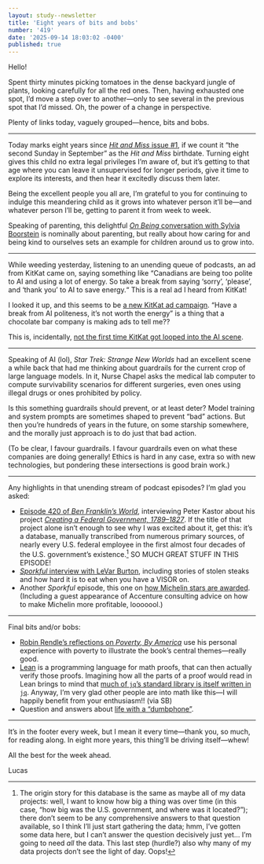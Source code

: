 ```yaml
---
layout: study--newsletter
title: 'Eight years of bits and bobs'
number: '419'
date: '2025-09-14 18:03:02 -0400'
published: true
---
```


Hello!

Spent thirty minutes picking tomatoes in the dense backyard jungle of plants, looking carefully for all the red ones. Then, having exhausted one spot, I’d move a step over to another—only to see several in the previous spot that I’d missed. Oh, the power of a change in perspective.

Plenty of links today, vaguely grouped—hence, bits and bobs.

***

Today marks eight years since [_Hit and Miss_ issue #1](https://lucascherkewski.com/hit-and-miss/1-earthworming/), if we count it “the second Sunday in September” as the _Hit and Miss_ birthdate. Turning eight gives this child no extra legal privileges I’m aware of, but it’s getting to that age where you can leave it unsupervised for longer periods, give it time to explore its interests, and then hear it excitedly discuss them later.

Being the excellent people you all are, I’m grateful to you for continuing to indulge this meandering child as it grows into whatever person it’ll be—and whatever person I’ll be, getting to parent it from week to week.

Speaking of parenting, this delightful [_On Being_ conversation with Sylvia Boorstein](https://onbeing.org/programs/sylvia-boorstein-what-we-nurture-2022/) is nominally about parenting, but really about how caring for and being kind to ourselves sets an example for children around us to grow into.

***

While weeding yesterday, listening to an unending queue of podcasts, an ad from KitKat came on, saying something like “Canadians are being too polite to AI and using a lot of energy. So take a break from saying ‘sorry’, ‘please’, and ‘thank you’ to AI to save energy.“ This is a real ad I heard from KitKat!

I looked it up, and this seems to be [a new KitKat ad campaign](https://adage.com/creativity/work/aa-kitkat-have-a-break-from-ai-politeness/). “Have a break from AI politeness, it’s not worth the energy” is a thing that a chocolate bar company is making ads to tell me??

This is, incidentally, [not the first time KitKat got looped into the AI scene](https://kitkathaveaibreak.ca/).

***

Speaking of AI (lol), _Star Trek: Strange New Worlds_ had an excellent scene a while back that had me thinking about guardrails for the current crop of large language models. In it, Nurse Chapel asks the medical lab computer to compute  survivability scenarios for different surgeries, even ones using illegal drugs or ones prohibited by policy.

Is this something guardrails should prevent, or at least deter? 
Model training and system prompts are sometimes shaped to prevent “bad” actions. But then you’re hundreds of years in the future, on some starship somewhere, and the morally just approach is to do just that bad action.

(To be clear, I favour guardrails. I favour guardrails even on what these companies are doing generally! Ethics is hard in any case, extra so with new technologies, but pondering these intersections is good brain work.)

***

Any highlights in that unending stream of podcast episodes? I’m glad you asked:

- [Episode 420 of _Ben Franklin’s World_](https://benfranklinsworld.com/episode-420-peter-kastor-creating-the-u-s-federal-government/), interviewing Peter Kastor about his project [_Creating a Federal Government, 1789–1827_](https://creatingafederalgovernment.wustl.edu/). If the title of that project alone isn’t enough to see why I was excited about it, get this: it’s a database, manually transcribed from numerous primary sources, of nearly every U.S. federal employee in the first almost four decades of the U.S. government’s existence.[^havetocountit] SO MUCH GREAT STUFF IN THIS EPISODE!
- [_Sporkful_ interview with LeVar Burton](https://www.sporkful.com/levar-burton-even-reads-recipes-dramatically-copy/), including stories of stolen steaks and how hard it is to eat when you have a VISOR on.
- Another _Sporkful_ episode, this one on [how Michelin stars are awarded](https://www.sporkful.com/how-do-michelin-stars-actually-work/). (Including a guest appearance of Accenture consulting advice on how to make Michelin more profitable, looooool.)

[^havetocountit]: The origin story for this database is the same as maybe all of my data projects: well, I want to know how big a thing was over time (in this case, “how big was the U.S. government, and where was it located?”); there don’t seem to be any comprehensive answers to that question available, so I think I’ll just start gathering the data; hmm, I’ve gotten some data here, but I can’t answer the question decisively just yet… I’m going to need _all_ the data. This last step (hurdle?) also why many of my data projects don’t see the light of day. Oops!

***

Final bits and/or bobs:

- [Robin Rendle’s reflections on _Poverty, By America_](https://robinrendle.com/notes/notes-on-poverty/) use his personal experience with poverty to illustrate the book’s central themes—really good.
- [Lean](https://overreacted.io/the-math-is-haunted/) is a programming language for math proofs, that can then actually verify those proofs. Imagining how all the parts of a proof would read in Lean brings to mind that [much of `jq`’s standard library is itself written in `jq`](https://github.com/jqlang/jq/blob/master/src/builtin.jq). Anyway, I’m very glad other people are into math like this—I will happily benefit from your enthusiasm!! (via SB)
- Question and answers about [life with a “dumbphone”](https://blog.avas.space/dumbphone-wife/).

***

It’s in the footer every week, but I mean it every time—thank you, so much, for reading along. In eight more years, this thing’ll be driving itself—whew!

All the best for the week ahead.

Lucas
